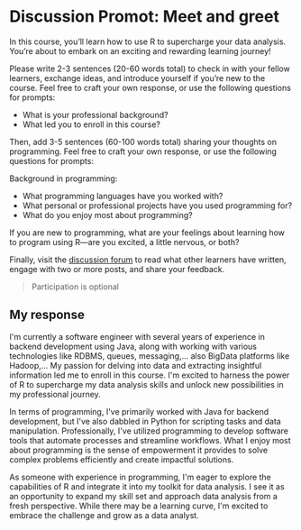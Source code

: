 # Discussion Promot: Meet and greet

In this course, you’ll learn how to use R to supercharge your data analysis. You’re about to embark on an exciting and rewarding learning journey! 

Please write 2-3 sentences (20-60 words total) to check in with your fellow learners, exchange ideas, and introduce yourself if you’re new to the course. Feel free to craft your own response, or use the following questions for prompts:

- What is your professional background?
- What led you to enroll in this course?

Then, add 3-5 sentences (60-100 words total) sharing your thoughts on programming. Feel free to craft your own response, or use the following questions for prompts:

Background in programming:

- What programming languages have you worked with?
- What personal or professional projects have you used programming for?  
- What do you enjoy most about programming?  

If you are new to programming, what are your feelings about learning how to program using R—are you excited, a little nervous, or both? 

Finally, visit the [discussion forum]() to read what other learners have written, engage with two or more posts, and share your feedback.

> Participation is optional

## My response

I'm currently a software engineer with several years of experience in backend development using Java, along with working with various technologies like RDBMS, queues, messaging,... also BigData platforms like Hadoop,... My passion for delving into data and extracting insightful information led me to enroll in this course. I'm excited to harness the power of R to supercharge my data analysis skills and unlock new possibilities in my professional journey.

In terms of programming, I've primarily worked with Java for backend development, but I've also dabbled in Python for scripting tasks and data manipulation. Professionally, I've utilized programming to develop software tools that automate processes and streamline workflows. What I enjoy most about programming is the sense of empowerment it provides to solve complex problems efficiently and create impactful solutions.

As someone with experience in programming, I'm eager to explore the capabilities of R and integrate it into my toolkit for data analysis. I see it as an opportunity to expand my skill set and approach data analysis from a fresh perspective. While there may be a learning curve, I'm excited to embrace the challenge and grow as a data analyst.
